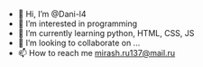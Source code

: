 - 👋 Hi, I’m @Dani-l4
- 👀 I’m interested in programming
- 🌱 I’m currently learning python, HTML, CSS, JS
- 💞️ I’m looking to collaborate on ...
- 📫 How to reach me mirash.ru137@mail.ru

<!---
Dani-l4/Dani-l4 is a ✨ special ✨ repository because its `README.md` (this file) appears on your GitHub profile.
You can click the Preview link to take a look at your changes.
--->
